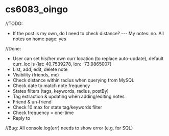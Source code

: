 # cs6083_oingo


//TODO:
* If the post is my own, do I need to check distance? --- My notes: no. All notes on home page: yes


//Done:
* User can set his/her own curr location (to replace auto-update), default curr_loc is {lat: 40.7539278, lon: -73.9865007}
* List, add, edit, delete note
* Visibility (friends, me)
* Check distance within radius when querying from MySQL
* Check date to match note frequency
* States filters (tags, keywords, radius, postBy)
* Tag extraction & updating when adding/editing notes
* Friend & un-friend
* Check 10 max for state tag/keywords filter
* Check frequency = one-time
* Reply to

//Bug:
All console.log(err) needs to show error (e.g. for SQL)
